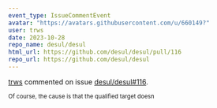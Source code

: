```yaml
---
event_type: IssueCommentEvent
avatar: "https://avatars.githubusercontent.com/u/660149?"
user: trws
date: 2023-10-28
repo_name: desul/desul
html_url: https://github.com/desul/desul/pull/116
repo_url: https://github.com/desul/desul
---
```


<a href='https://github.com/trws' target='_blank'>trws</a> commented on issue <a href='https://github.com/desul/desul/pull/116' target='_blank'>desul/desul#116</a>.

<small>Of course, the cause is that the qualified target doesn